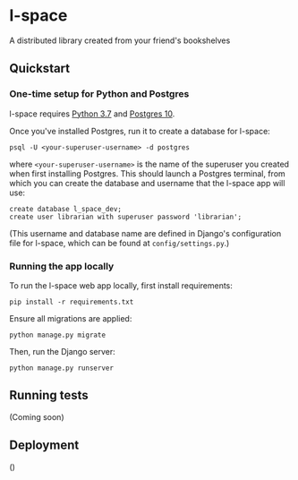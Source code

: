 # l-space
A distributed library created from your friend's bookshelves

## Quickstart

### One-time setup for Python and Postgres

l-space requires [Python 3.7](https://www.python.org/downloads/) and [Postgres 10](https://www.postgresql.org/download/).
 
Once you've installed Postgres, run it to create a database for l-space:

`psql -U <your-superuser-username> -d postgres`

where `<your-superuser-username>` is the name of the superuser you created when first installing Postgres. This should launch a Postgres terminal, from which you can create
the database and username that the l-space app will use:

```
create database l_space_dev;
create user librarian with superuser password 'librarian';
```

(This username and database name are defined in Django's configuration file for l-space, which can be found at `config/settings.py`.)

### Running the app locally

To run the l-space web app locally, first install requirements:
 
 `pip install -r requirements.txt`

Ensure all migrations are applied:

`python manage.py migrate`

Then, run the Django server:

`python manage.py runserver`

## Running tests

(Coming soon)


## Deployment

()
